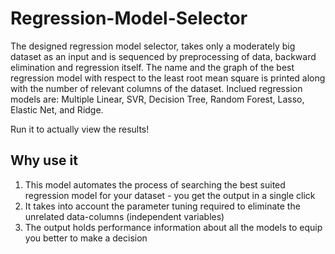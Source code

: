 # Regression-Model-Selector
The designed regression model selector, takes only a moderately big dataset as an input and is sequenced by preprocessing of data, backward elimination and regression itself. The name and the graph of the best regression model with respect to the least root mean square is printed along with the number of relevant columns of the dataset. Inclued regression models are: Multiple Linear, SVR, Decision Tree, Random Forest, Lasso, Elastic Net, and Ridge.

Run it to actually view the results!

## Why use it
1. This model automates the process of searching the best suited regression model for your dataset - you get the output in a single click
2. It takes into account the parameter tuning required to eliminate the unrelated data-columns (independent variables)
3. The output holds performance information about all the models to equip you better to make a decision
